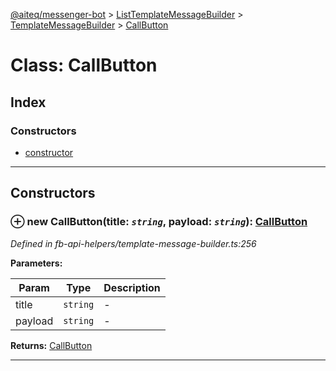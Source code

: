 [@aiteq/messenger-bot](../README.md) > [ListTemplateMessageBuilder](../classes/listtemplatemessagebuilder.md) > [TemplateMessageBuilder](../modules/listtemplatemessagebuilder.templatemessagebuilder.md) > [CallButton](../classes/listtemplatemessagebuilder.templatemessagebuilder.callbutton.md)



# Class: CallButton

## Index

### Constructors

* [constructor](listtemplatemessagebuilder.templatemessagebuilder.callbutton.md#constructor)



---
## Constructors
<a id="constructor"></a>


### ⊕ **new CallButton**(title: *`string`*, payload: *`string`*): [CallButton](listtemplatemessagebuilder.templatemessagebuilder.callbutton.md)



*Defined in fb-api-helpers/template-message-builder.ts:256*



**Parameters:**

| Param | Type | Description |
| ------ | ------ | ------ |
| title | `string`   |  - |
| payload | `string`   |  - |





**Returns:** [CallButton](listtemplatemessagebuilder.templatemessagebuilder.callbutton.md)

---


